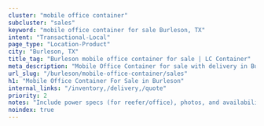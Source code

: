 ```yaml
---
cluster: "mobile office container"
subcluster: "sales"
keyword: "mobile office container for sale Burleson, TX"
intent: "Transactional-Local"
page_type: "Location-Product"
city: "Burleson, TX"
title_tag: "Burleson mobile office container for sale | LC Container"
meta_description: "Mobile Office Container for sale with delivery in Burleson, TX. LC Container — local Since 2003. Get pricing today."
url_slug: "/burleson/mobile-office-container/sales"
h1: "Mobile Office Container For Sale in Burleson"
internal_links: "/inventory,/delivery,/quote"
priority: 2
notes: "Include power specs (for reefer/office), photos, and availability."
noindex: true
---
```


<!-- TODO: Add unique city/inventory copy, images, and internal links here. -->
